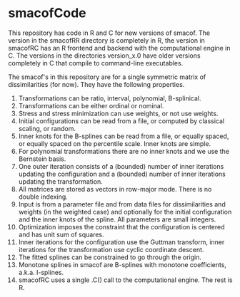 # smacofCode

This repository has code in R and C for new versions of smacof. The version in the smacofRR directory is completely in R, the version in smacofRC has an R frontend and backend with the computational engine in C. The versions in the directories version_x.0 have older versions completely in C that compile to command-line executables. 

The smacof's in this repository are for a single symmetric matrix of dissimilarities (for now). They
have the following properties.

01. Transformations can be ratio, interval, polynomial, B-splinical.
02. Transformations can be either ordinal or nominal.
03. Stress and stress minimization can use weights, or not use weights.
04. Initial configurations can be read from a file, or computed by classical scaling, or random.
05. Inner knots for the B-splines can be read from a file, or equally spaced, or equally
    spaced on the percentile scale. Inner knots are simple.
06. For polynomial transformations there are no inner knots and we use the
    Bernstein basis.
07. One outer iteration consists of a (bounded) number of inner iterations updating
    the configuration and a (bounded) number of inner iterations updating the
    transformation.
08. All matrices are stored as vectors in row-major mode. There is no double indexing.
09. Input is from a parameter file and from data files for dissimilarities and weights
    (in the weighted case) and optionally for the initial configuration and the
    inner knots of the spline. All parameters are small integers.
10. Optimization imposes the constraint that the configuration is centered and has unit
    sum of squares. 
11. Inner iterations for the configuration use the Guttman transform, inner iterations
    for the transformation use cyclic coordinate descent.
12. The fitted splines can be constrained to go through the origin.
13. Monotone splines in smacof are B-splines with monotone coefficients, a.k.a. I-splines.
14. smacofRC uses a single .C() call to the computational engine. The rest is R.
